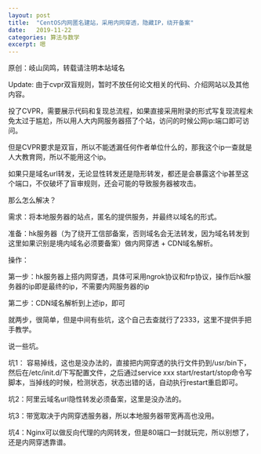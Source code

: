 ```yaml
---
layout: post
title:  "CentOS内网匿名建站，采用内网穿透，隐藏IP，绕开备案"
date:   2019-11-22
categories: 算法与数学
excerpt: 嗯
---
```

<script type="text/javascript" src="http://cdn.mathjax.org/mathjax/latest/MathJax.js?config=TeX-AMS-MML_HTMLorMML"></script>

<script type="text/x-mathjax-config">
    MathJax.Hub.Config({
        tex2jax: {inlineMath: [['$', '$']]},
        messageStyle: "none"
    });
</script>

原创：岐山凤鸣，转载请注明本站域名

Update: 由于cvpr双盲规则，暂时不放任何论文相关的代码、介绍网站以及其他内容。

投了CVPR，需要展示代码和复现总流程，如果直接采用附录的形式写复现流程未免太过于尴尬，所以用人大内网服务器搭了个站，访问的时候公网ip:端口即可访问。

但是CVPR要求是双盲，所以不能透漏任何作者单位什么的，那我这个ip一查就是人大教育网，所以不能用这个ip。

如果只是域名url转发，无论显性转发还是隐形转发，都还是会暴露这个ip甚至这个端口，不仅破坏了盲审规则，还会可能的导致服务器被攻击。

那么怎么解决？

需求：将本地服务器的站点，匿名的提供服务，并最终以域名的形式。

准备：hk服务器（为了绕开工信部备案，否则域名会无法转发，因为域名转发到这里如果识别是境内域名必须要备案）做内网穿透 + CDN域名解析。

操作：

第一步：hk服务器上搭内网穿透，具体可采用ngrok协议和frp协议，操作后hk服务器的ip即是最终的ip，不需要内网服务器的ip

第二步：CDN域名解析到上述ip，即可

就两步，很简单，但是中间有些坑，这个自己去查就行了2333，这里不提供手把手教学。

说一些坑。

坑1： 容易掉线，这也是没办法的，直接把内网穿透的执行文件扔到/usr/bin下，然后在/etc/init.d/下写配置文件，之后通过service xxx start/restart/stop命令写脚本，当掉线的时候，检测状态，状态出错的话，自动执行restart重启即可。

坑2：阿里云域名url隐性转发必须备案，这里是没办法的。

坑3：带宽取决于内网穿透服务器，所以本地服务器带宽再高也没用。

坑4：Nginx可以做反向代理的内网转发，但是80端口一封就玩完，所以别想了，还是内网穿透靠谱。